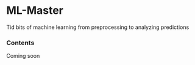# ML-Master
Tid bits of machine learning from preprocessing to analyzing predictions

### Contents
Coming soon
